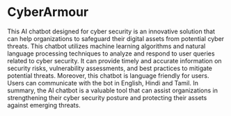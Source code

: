 # CyberArmour
This AI chatbot designed for cyber security is an innovative solution that can help organizations to safeguard their digital assets from potential cyber threats. This chatbot utilizes machine learning algorithms and natural language processing techniques to analyze and respond to user queries related to cyber security. It can provide timely and accurate information on security risks, vulnerability assessments, and best practices to mitigate potential threats. Moreover, this chatbot is language friendly for users. Users can communicate with the bot in English, Hindi and Tamil. In summary, the AI chatbot is a valuable tool that can assist organizations in strengthening their cyber security posture and protecting their assets against emerging threats.


